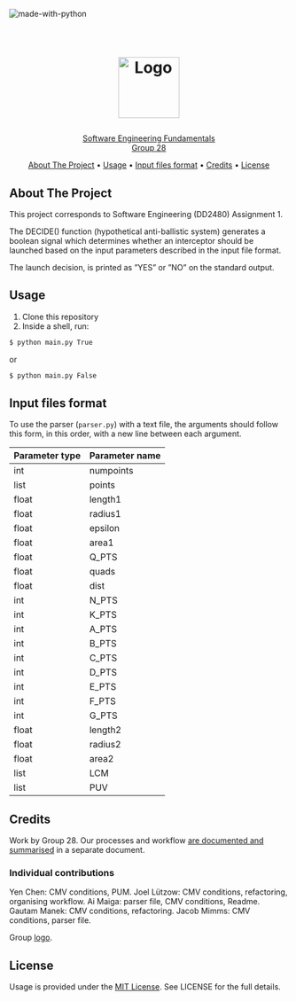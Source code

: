 ![made-with-python](https://img.shields.io/badge/Made%20with-Python3-brightgreen)

<!-- LOGO -->
<br />
<h1>
    <p align="center">
        <a href="https://emoji.gg/emoji/ngameboy"><img src="https://emoji.gg/assets/emoji/ngameboy.png"
    alt="Logo" width="110" height="110"> 
    </h1>
<p align="center">
    Software Engineering Fundamentals <br> Group 28
</p>

<p align="center">
  <a href="#about-the-project">About The Project</a> •
  <a href="#usage">Usage</a> •
  <a href="#input-files-format">Input files format</a> •
  <a href="#credits">Credits</a> •
  <a href="#license">License</a>
</p>  
                                                              
## About The Project

This project corresponds to Software Engineering (DD2480) Assignment 1.   

The DECIDE() function (hypothetical anti-ballistic system) generates a boolean signal which determines whether an interceptor should be
launched based on the input parameters described in the input file format.


The launch decision, is printed as ”YES” or ”NO” on the standard output.

## Usage

1. Clone this repository
2. Inside a shell, run:
```sh
$ python main.py True
```
or 

```sh
$ python main.py False
```


## Input files format

To use the parser (`parser.py`) with a text file, the arguments should follow this form, in this order, with a new line between each argument.



| Parameter type | Parameter name |
| -------------- | -------------- |
| int            | numpoints      |
| list           | points         |
| float          | length1        |
| float          | radius1        |
| float          | epsilon        |
| float          | area1          |
| float          | Q_PTS          |
| float          | quads          |
| float          | dist           |
| int            | N_PTS          |
| int            | K_PTS          |
| int            | A_PTS          |
| int            | B_PTS          |
| int            | C_PTS          |
| int            | D_PTS          |
| int            | E_PTS          |
| int            | F_PTS          |
| int            | G_PTS          |
| float          | length2        |
| float          | radius2        |
| float          | area2          |
| list           | LCM            |
| list           | PUV            |

## Credits
Work by Group 28. Our processes and workflow [are documented and summarised](https://docs.google.com/document/d/1Op0DMf0LeIO14TsSgexQ96vfdH4YPQFiMd0sS3l7H8Q/edit) in a separate document.

### Individual contributions

Yen Chen: CMV conditions, PUM.
Joel Lützow: CMV conditions, refactoring, organising workflow.
Ai Maiga: parser file, CMV conditions, Readme.
Gautam Manek: CMV conditions, refactoring.
Jacob Mimms: CMV conditions, parser file.


Group [logo](https://emoji.gg/emoji/ngameboy).

## License
Usage is provided under the [MIT License](http://http//opensource.org/licenses/mit-license.php). See LICENSE for the full details.